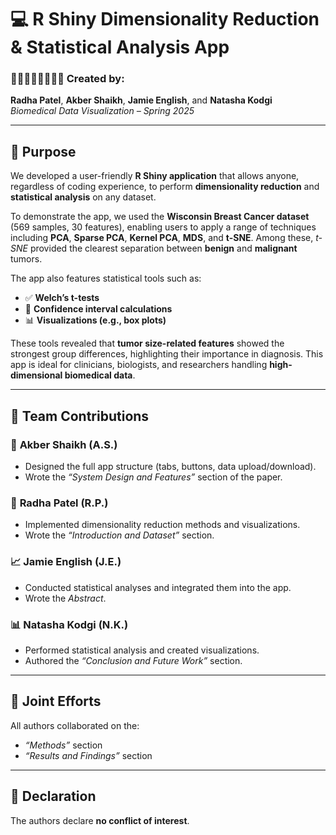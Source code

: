 # 💻 R Shiny Dimensionality Reduction & Statistical Analysis App

### 👩‍🔬👨‍🔬👩‍🔬👩‍🔬 Created by:  
**Radha Patel**, **Akber Shaikh**, **Jamie English**, and **Natasha Kodgi**  
*Biomedical Data Visualization – Spring 2025*

---

## 🎯 Purpose

We developed a user-friendly **R Shiny application** that allows anyone, regardless of coding experience, to perform **dimensionality reduction** and **statistical analysis** on any dataset. 

To demonstrate the app, we used the **Wisconsin Breast Cancer dataset** (569 samples, 30 features), enabling users to apply a range of techniques including **PCA**, **Sparse PCA**, **Kernel PCA**, **MDS**, and **t-SNE**. Among these, *t-SNE* provided the clearest separation between **benign** and **malignant** tumors.

The app also features statistical tools such as:
- ✅ **Welch’s t-tests**
- 📏 **Confidence interval calculations**
- 📊 **Visualizations (e.g., box plots)**

These tools revealed that **tumor size-related features** showed the strongest group differences, highlighting their importance in diagnosis. This app is ideal for clinicians, biologists, and researchers handling **high-dimensional biomedical data**.

---

## 🧠 Team Contributions

### 🔧 **Akber Shaikh (A.S.)**
- Designed the full app structure (tabs, buttons, data upload/download).
- Wrote the *“System Design and Features”* section of the paper.

### 🎨 **Radha Patel (R.P.)**
- Implemented dimensionality reduction methods and visualizations.
- Wrote the *“Introduction and Dataset”* section.

### 📈 **Jamie English (J.E.)**
- Conducted statistical analyses and integrated them into the app.
- Wrote the *Abstract*.

### 📊 **Natasha Kodgi (N.K.)**
- Performed statistical analysis and created visualizations.
- Authored the *“Conclusion and Future Work”* section.

---

## 🤝 Joint Efforts

All authors collaborated on the:
- *“Methods”* section  
- *“Results and Findings”* section

---

## 📢 Declaration

The authors declare **no conflict of interest**.
